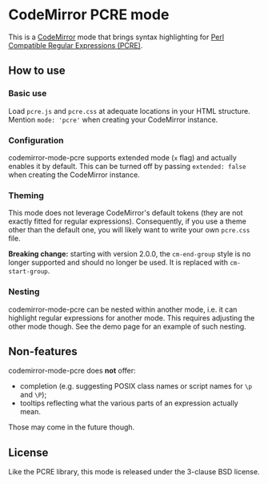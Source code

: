 # CodeMirror PCRE mode

This is a [CodeMirror](https://codemirror.net/) mode that brings syntax highlighting for [Perl Compatible Regular Expressions (PCRE)](https://www.pcre.org/).

## How to use
### Basic use
Load `pcre.js` and `pcre.css` at adequate locations in your HTML structure.
Mention `mode: 'pcre'` when creating your CodeMirror instance.

### Configuration
codemirror-mode-pcre supports extended mode (`x` flag) and actually enables it by default. This can be turned off by passing `extended: false` when creating the CodeMirror instance.

### Theming
This mode does not leverage CodeMirror's default tokens (they are not exactly fitted for regular expressions). Consequently, if you use a theme other than the default one, you will likely want to write your own `pcre.css` file.

**Breaking change:** starting with version 2.0.0, the `cm-end-group` style is no longer supported and should no longer be used. It is replaced with `cm-start-group`.

### Nesting
codemirror-mode-pcre can be nested within another mode, i.e. it can highlight regular expressions for another mode.
This requires adjusting the other mode though.
See the demo page for an example of such nesting.

## Non-features
codemirror-mode-pcre does **not** offer:
- completion (e.g. suggesting POSIX class names or script names for `\p` and `\P`);
- tooltips reflecting what the various parts of an expression actually mean.

Those may come in the future though.

## License
Like the PCRE library, this mode is released under the 3-clause BSD license.
